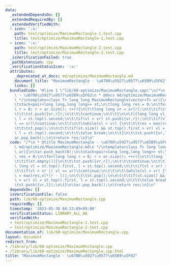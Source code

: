 ```yaml
---
data:
  _extendedDependsOn: []
  _extendedRequiredBy: []
  _extendedVerifiedWith:
  - icon: ':x:'
    path: test/optimize/MaximumRectangle-1.test.cpp
    title: test/optimize/MaximumRectangle-1.test.cpp
  - icon: ':x:'
    path: test/optimize/MaximumRectangle-2.test.cpp
    title: test/optimize/MaximumRectangle-2.test.cpp
  _isVerificationFailed: true
  _pathExtension: cpp
  _verificationStatusIcon: ':x:'
  attributes:
    _deprecated_at_docs: md/optimize/MaximumRectangle.md
    document_title: "MaximumRectangle - \u6700\u5927\u9577\u65B9\u5F62"
    links: []
  bundledCode: "#line 1 \"lib/60-optimize/MaximumRectangle.cpp\"\n/*\n * @title MaximumRectangle\
    \ - \u6700\u5927\u9577\u65B9\u5F62\n * @docs md/optimize/MaximumRectangle.md\n\
    \ */\ntemplate<class T> long long MaximumRectangle(vector<T> ar){\n\tar.push_back(0);\n\
    \tstack<pair<long long,long long>> st;\n\tlong long res = 0;\n\tfor(long long\
    \ r = 0; r < ar.size(); ++r){\n\t\tlong long vr = ar[r];\n\t\tif(st.empty()){\n\
    \t\t\tst.push({vr,r});\n\t\t\tcontinue;\n\t\t}\n\n\t\tlong long vl = st.top().first,\
    \ l = st.top().second;\n\t\tif(vl < vr) st.push({vr,r});\n\t\tif(vl < vr || vl\
    \ == vr)\tcontinue;\n\t\t\n\t\twhile(vl > vr) {\n\t\t\tres = max(res,vl*(r - l));\n\
    \t\t\tst.pop();\n\n\t\t\tif(st.size() && st.top().first > vr) vl = st.top().first,\
    \ l = st.top().second;\n\t\t\telse break;\n\t\t}\n\t\tst.push({vr,l});\n\t}\n\t\
    ar.pop_back();\n\treturn res;\n}\n"
  code: "/*\n * @title MaximumRectangle - \u6700\u5927\u9577\u65B9\u5F62\n * @docs\
    \ md/optimize/MaximumRectangle.md\n */\ntemplate<class T> long long MaximumRectangle(vector<T>\
    \ ar){\n\tar.push_back(0);\n\tstack<pair<long long,long long>> st;\n\tlong long\
    \ res = 0;\n\tfor(long long r = 0; r < ar.size(); ++r){\n\t\tlong long vr = ar[r];\n\
    \t\tif(st.empty()){\n\t\t\tst.push({vr,r});\n\t\t\tcontinue;\n\t\t}\n\n\t\tlong\
    \ long vl = st.top().first, l = st.top().second;\n\t\tif(vl < vr) st.push({vr,r});\n\
    \t\tif(vl < vr || vl == vr)\tcontinue;\n\t\t\n\t\twhile(vl > vr) {\n\t\t\tres\
    \ = max(res,vl*(r - l));\n\t\t\tst.pop();\n\n\t\t\tif(st.size() && st.top().first\
    \ > vr) vl = st.top().first, l = st.top().second;\n\t\t\telse break;\n\t\t}\n\t\
    \tst.push({vr,l});\n\t}\n\tar.pop_back();\n\treturn res;\n}\n"
  dependsOn: []
  isVerificationFile: false
  path: lib/60-optimize/MaximumRectangle.cpp
  requiredBy: []
  timestamp: '2023-05-30 04:23:09+09:00'
  verificationStatus: LIBRARY_ALL_WA
  verifiedWith:
  - test/optimize/MaximumRectangle-1.test.cpp
  - test/optimize/MaximumRectangle-2.test.cpp
documentation_of: lib/60-optimize/MaximumRectangle.cpp
layout: document
redirect_from:
- /library/lib/60-optimize/MaximumRectangle.cpp
- /library/lib/60-optimize/MaximumRectangle.cpp.html
title: "MaximumRectangle - \u6700\u5927\u9577\u65B9\u5F62"
---
```

